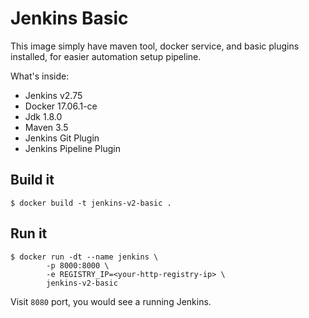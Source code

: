 # Jenkins Basic

This image simply have maven tool, docker service, and basic plugins installed,
for easier automation setup pipeline.

What's inside:

- Jenkins v2.75
- Docker 17.06.1-ce
- Jdk 1.8.0
- Maven 3.5
- Jenkins Git Plugin
- Jenkins Pipeline Plugin

## Build it

```
$ docker build -t jenkins-v2-basic .
```

## Run it

```
$ docker run -dt --name jenkins \
        -p 8000:8000 \
        -e REGISTRY_IP=<your-http-registry-ip> \
        jenkins-v2-basic
```

Visit `8080` port, you would see a running Jenkins.

